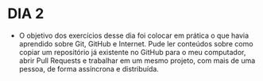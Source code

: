 # DIA 2

- O objetivo dos exercícios desse dia foi colocar em prática o que havia aprendido sobre Git, GitHub e Internet. Pude ler conteúdos sobre como copiar um repositório já existente no GitHub para o meu computador, abrir Pull Requests e trabalhar em um mesmo projeto, com mais de uma pessoa, de forma assíncrona e distribuída. 